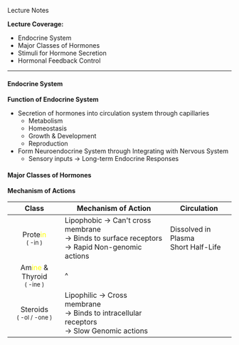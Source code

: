 Lecture Notes

**Lecture Coverage:**
- Endocrine System
- Major Classes of Hormones
- Stimuli for Hormone Secretion
- Hormonal Feedback Control

---
#### **Endocrine System**
**Function of Endocrine System**
- Secretion of hormones into circulation system through capillaries
	- Metabolism
	- Homeostasis
	- Growth & Development
	- Reproduction
- Form Neuroendocrine System through Integrating with Nervous System
	- Sensory inputs → Long-term Endocrine Responses


#### **Major Classes of Hormones**
**Mechanism of Actions**

|                                     Class                                     | Mechanism of Action                                                                               | Circulation                            |
| :---------------------------------------------------------------------------: | ------------------------------------------------------------------------------------------------- | -------------------------------------- |
|    Prote<font color=yellow>in</font><br><font size="2">( -in )</font><br>     | Lipophobic → Can't cross membrane <br>→ Binds to surface receptors<br>→ Rapid Non-genomic actions | Dissolved in Plasma<br>Short Half-Life |
| Am<font color="yellow">ine</font> & Thyroid<br><font size="2">( -ine )</font> | ^                                                                                                 |                                        |
|               Steroids<br><font size="2">( -ol / -one )</font>                | Lipophilic → Cross membrane <br>→ Binds to intracellular receptors<br>→ Slow Genomic actions      |                                        |
